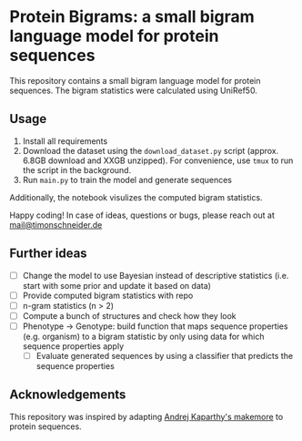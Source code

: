 # Protein Bigrams: a small bigram language model for protein sequences

This repository contains a small bigram language model for protein sequences. The bigram statistics were calculated using UniRef50.

## Usage

1. Install all requirements
2. Download the dataset using the `download_dataset.py` script (approx. 6.8GB download and XXGB unzipped). For convenience, use `tmux` to run the script in the background.
3. Run `main.py` to train the model and generate sequences

Additionally, the notebook visulizes the computed bigram statistics.

Happy coding! In case of ideas, questions or bugs, please reach out at [mail@timonschneider.de](mailto:mail@timonschneider.de)

## Further ideas

- [ ] Change the model to use Bayesian instead of descriptive statistics (i.e. start with some prior and update it based on data)
- [ ] Provide computed bigram statistics with repo
- [ ] n-gram statistics (n > 2)
- [ ] Compute a bunch of structures and check how they look
- [ ] Phenotype -> Genotype: build function that maps sequence properties (e.g. organism) to a bigram statistic by only using data for which sequence properties apply
  - [ ] Evaluate generated sequences by using a classifier that predicts the sequence properties

## Acknowledgements

This repository was inspired by adapting [Andrej Kaparthy's makemore](https://github.com/karpathy/makemore) to protein sequences.
